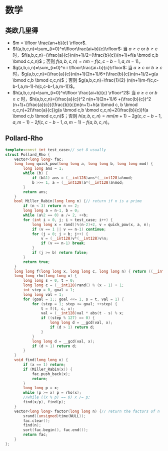 # 数学

## 类欧几里得

* $m = \lfloor \frac{an+b}{c} \rfloor$.
* $f(a,b,c,n)=\sum_{i=0}^n\lfloor\frac{ai+b}{c}\rfloor$: 当 $a \ge c$ or $b \ge c$ 时，$f(a,b,c,n)=(\frac{a}{c})n(n+1)/2+(\frac{b}{c})(n+1)+f(a \bmod c,b \bmod c,c,n)$；否则 $f(a,b,c,n)=nm-f(c,c-b-1,a,m-1)$。
* $g(a,b,c,n)=\sum_{i=0}^n i \lfloor\frac{ai+b}{c}\rfloor$: 当 $a \ge c$ or $b \ge c$ 时，$g(a,b,c,n)=(\frac{a}{c})n(n+1)(2n+1)/6+(\frac{b}{c})n(n+1)/2+g(a \bmod c,b \bmod c,c,n)$；否则 $g(a,b,c,n)=\frac{1}{2} (n(n+1)m-f(c,c-b-1,a,m-1)-h(c,c-b-1,a,m-1))$。
* $h(a,b,c,n)=\sum_{i=0}^n\lfloor \frac{ai+b}{c} \rfloor^2$: 当 $a \ge c$ or $b \ge c$ 时，$h(a,b,c,n)=(\frac{a}{c})^2 n(n+1)(2n+1)/6 +(\frac{b}{c})^2 (n+1)+(\frac{a}{c})(\frac{b}{c})n(n+1)+h(a \bmod c, b \bmod c,c,n)+2(\frac{a}{c})g(a \bmod c,b \bmod c,c,n)+2(\frac{b}{c})f(a \bmod c,b \bmod c,c,n)$；否则 $h(a,b,c,n)=nm(m+1)-2g(c,c-b-1,a,m-1)-2f(c,c-b-1,a,m-1)-f(a,b,c,n)$。

## Pollard-Rho

```cpp
template<const int test_case>// set 8 usually
struct Pollard_Rho {
    vector<long long> fac;
    long long quick_pow(long long a, long long b, long long mod) {
        long long ans = 1;
        while (b) {
            if (b&1) ans = (__int128)ans*(__int128)a%mod;
            b >>= 1, a = (__int128)a*(__int128)a%mod;
        }
        return ans;
    }
    bool Miller_Rabin(long long n) {// return if n is a prime
        if (n < 3) return n == 2;
        long long a = n-1, b = 0;
        while (a%2 == 0) a /= 2, ++b;
        for (int i = 0, j; i < test_case; i++) {
            long long x = rand()%(n-2)+2, v = quick_pow(x, a, n);
            if (v == 1 || v == n-1) continue;
            for (j = 0; j < b; j++) {
                v = (__int128)v*(__int128)v%n;
                if (v == n-1) break;
            }
            if (j >= b) return false;
        }
        return true;
    }
    long long f(long long x, long long c, long long n) { return ((__int128)x * x + c) % n; }
    long long rho(long long x) {
        long long s = 0, t = 0;
        long long c = (__int128)rand() % (x - 1) + 1;
        int step = 0, goal = 1;
        long long val = 1;
        for (goal = 1;; goal <<= 1, s = t, val = 1) {
            for (step = 1; step <= goal; ++step) {
                t = f(t, c, x);
                val = (__int128)val * abs(t - s) % x;
                if ((step % 127) == 0) {
                    long long d = __gcd(val, x);
                    if (d > 1) return d;
                }
            }
            long long d = __gcd(val, x);
            if (d > 1) return d;
        }
    }
    void find(long long x) {
        if (x == 1) return;
        if (Miller_Rabin(x)) {
            fac.push_back(x);
            return;
        }
        long long p = x;
        while (p >= x) p = rho(x);
        //while ((x % p) == 0) x /= p;
        find(x/p), find(p);
    }
    vector<long long> factor(long long n) {// return the factors of n
        srand((unsigned)time(NULL));
        fac.clear();
        find(n);
        sort(fac.begin(), fac.end());
        return fac;
    }
};
```